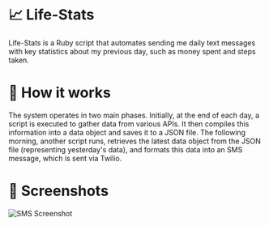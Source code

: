 
# 📈 Life-Stats

Life-Stats is a Ruby script that automates sending me daily text messages with key statistics about my previous day, such as money spent and steps taken.

# 📩 How it works 

The system operates in two main phases. Initially, at the end of each day, a script is executed to gather data from various APIs. It then compiles this information into a data object and saves it to a JSON file. The following morning, another script runs, retrieves the latest data object from the JSON file (representing yesterday's data), and formats this data into an SMS message, which is sent via Twilio.

# 🌄 Screenshots

![SMS Screenshot]("../img/text.jpg?raw=true "Text Image")


